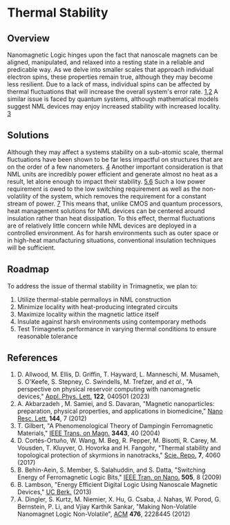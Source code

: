 # Thermal Stability

## Overview

Nanomagnetic Logic hinges upon the fact that nanoscale magnets can be aligned, manipulated, and relaxed into a resting state in a reliable and predicable way. As we delve into smaller scales that approach individual electron spins, these properties remain true, although they may become less resilient. Due to a lack of mass, individual spins can be affected by thermal fluctuations that will increase the overall system's error rate. [1][1],[2][2] A similar issue is faced by quantum systems, although mathematical models suggest NML devices may enjoy increased stability with increased locality. [3][3]

## Solutions

Although they may affect a systems stability on a sub-atomic scale, thermal fluctuations have been shown to be far less impactful on structures that are on the order of a few nanometers. [4][4] Another important consideration is that NML units are incredibly power efficient and generate almost no heat as a result, let alone enough to impact their stability. [5][5],[6][6] Such a low power requirement is owed to the low switching requirement as well as the non-volatility of the system, which removes the requirement for a constant stream of power. [7][7] This means that, unlike CMOS and quantum processors, heat management solutions for NML devices can be centered around insulation rather than heat dissipation. To this effect, thermal fluctuations are of relatively little concern while NML devices are deployed in a controlled environment. As for harsh environments such as outer space or in high-heat manufacturing situations, conventional insulation techniques will be sufficient.

## Roadmap

To address the issue of thermal stability in Trimagnetix, we plan to:

1. Utilize thermal-stable permalloys in NML construction
2. Minimize locality with heat-producing integrated circuits
3. Maximize locality within the magnetic lattice itself
4. Insulate against harsh environments using contemporary methods
5. Test Trimagnetix performance in varying thermal conditions to ensure reasonable tolerance

## References

1. D. Allwood, M. Ellis, D. Griffin, T. Hayward, L. Manneschi, M. Musameh, S. O'Keefe, S. Stepney, C. Swindells, M. Trefzer, and *et al.*,  "A perspective on physical reservoir computing with nanomagnetic devices," [Appl. Phys. Lett.][1] **122**, 040501 (2023)
2. A. Akbarzadeh , M. Samiei, and S. Davaran, "Magnetic nanoparticles: preparation, physical properties, and applications in biomedicine," [Nano Resc. Lett.][2] **144**, 7 (2012)
3. T. Gilbert, "A Phenomenological Theory of Dampingin Ferromagnetic Materials," [IEEE Trans. on Magn.][3] **3443**, 40 (2004)
4. D. Cortés-Ortuño, W. Wang, M. Beg, R. Pepper, M. Bisotti, R. Carey, M. Vousden, T. Kluyver, O. Hovorka and H. Fangohr, "Thermal stability and topological protection of skyrmions in nanotracks," [Scie. Repo.][4] **7**, 4060 (2017)
5. B. Behin-Aein, S. Member, S. Salahuddin, and S. Datta, "Switching Energy of Ferromagnetic Logic Bits," [IEEE Tran. on Nano.][5] **505**, 8 (2009)
6. B. Lambson, "Energy Efficient Digital Logic Using Nanoscale Magnetic Devices," [UC Berk.][6] (2013)
7. A. Dingler, S. Kurtz, M. Niemier, X. Hu, G. Csaba, J. Nahas, W. Porod, G. Bernstein, P. Li, and Vjiay Karthik Sankar, "Making Non-Volatile Nanomagnet Logic Non-Volatile", [ACM][7] **476**, 2228445 (2012)

[1]: [magnetic-nanoparticles.pdf]
[2]: [reservoir-computing.pdf]
[3]: [damping-in-ferromagnetic-materials.pdf]
[4]: [thermal-stability-in-nanotracks.pdf]
[5]: [switching-energy.pdf]
[6]: [energy-efficient-digital-logic.pdf]
[7]: [non-volatile-nanomagnetic-logic.pdf]
